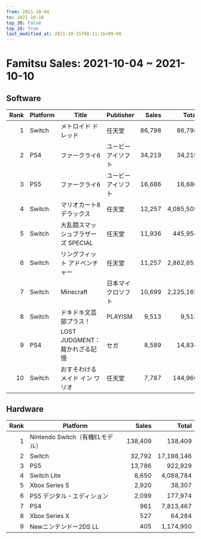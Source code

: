 ```yaml
---
from: 2021-10-04
to: 2021-10-10
top_30: False
top_10: True
last_modified_at: 2021-10-15T00:11:16+09:00
---
```

# Famitsu Sales: 2021-10-04 ~ 2021-10-10
## Software
| Rank | Platform | Title | Publisher | Sales | Total | Rate | New |
| -: | -- | -- | -- | -: | -: | -: | -- |
| 1 | Switch | メトロイド ドレッド | 任天堂 | 86,798 | 86,798 |  | **New** |
| 2 | PS4 | ファークライ6 | ユービーアイソフト | 34,219 | 34,219 |  | **New** |
| 3 | PS5 | ファークライ6 | ユービーアイソフト | 16,686 | 16,686 |  | **New** |
| 4 | Switch | マリオカート8 デラックス | 任天堂 | 12,257 | 4,085,509 |  |  |
| 5 | Switch | 大乱闘スマッシュブラザーズ SPECIAL | 任天堂 | 11,936 | 445,954 |  |  |
| 6 | Switch | リングフィット アドベンチャー | 任天堂 | 11,257 | 2,862,651 |  |  |
| 7 | Switch | Minecraft | 日本マイクロソフト | 10,699 | 2,225,165 |  |  |
| 8 | Switch | ドキドキ文芸部プラス！ | PLAYISM | 9,513 | 9,513 |  | **New** |
| 9 | PS4 | LOST JUDGMENT：裁かれざる記憶 | セガ | 8,589 | 14,834 |  |  |
| 10 | Switch | おすそわける メイド イン ワリオ | 任天堂 | 7,787 | 144,966 |  |  |

## Hardware
| Rank | Platform | Sales | Total |
| -: | -- | -: | -: |
| 1 | Nintendo Switch（有機ELモデル） | 138,409 | 138,409 |
| 2 | Switch | 32,792 | 17,198,146 |
| 3 | PS5 | 13,786 | 922,929 |
| 4 | Switch Lite | 8,650 | 4,088,784 |
| 5 | Xbox Series S | 2,920 | 38,307 |
| 6 | PS5 デジタル・エディション | 2,099 | 177,974 |
| 7 | PS4 | 961 | 7,813,467 |
| 8 | Xbox Series X | 527 | 64,284 |
| 9 | Newニンテンドー2DS LL | 405 | 1,174,950 |